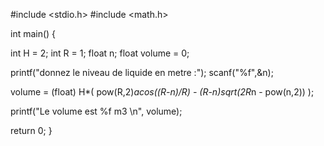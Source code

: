 #include <stdio.h>
#include <math.h>


int main() {
  
  int H = 2;
  int R = 1; 
  float n;
  float volume = 0;

  printf("donnez le niveau de liquide en metre :");
  scanf("%f",&n);
  
  volume = (float) H*( pow(R,2)*acos((R-n)/R) - (R-n)*sqrt(2*R*n - pow(n,2)) );
  
  printf("Le volume est %f m3 \n", volume);
    
  return 0;
}

